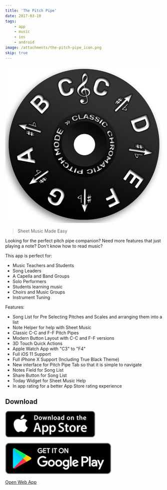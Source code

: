 ```yaml
---
title: 'The Pitch Pipe'
date: 2017-03-10
tags:
    - app
    - music
    - ios
    - android
image: /attachments/the-pitch-pipe_icon.png
skip: true
---
```


![](/attachments/the-pitch-pipe_icon.png)

> Sheet Music Made Easy

Looking for the perfect pitch pipe companion?
Need more features that just playing a note?
Don't know how to read music?

This app is perfect for:

- Music Teachers and Students
- Song Leaders
- A Capella and Band Groups
- Solo Performers
- Students learning music
- Choirs and Music Groups
- Instrument Tuning

Features:

- Song List for Pre Selecting Pitches and Scales and arranging them into a list
- Note Helper for help with Sheet Music
- Classic C-C and F-F Pitch Pipes
- Modern Button Layout with C-C and F-F versions
- 3D Touch Quick Actions
- Apple Watch App with "C3" to "F4"
- Full iOS 11 Support
- Full iPhone X Support (Including True Black Theme)
- New interface for Pitch Pipe Tab so that it is simple to navigate
- Notes Field for Song List
- Share Button for Song List
- Today Widget for Sheet Music Help
- In app rating for a better App Store rating experience

## Download

[![](/attachments/app_store.png)](https://apps.apple.com/us/app/the-pitch-pipe/id1244972865)

[![](/attachments/google_play.png)](https://play.google.com/store/apps/details?id=com.appleeducate.thepitchpipe&hl=en_US&gl=US)

[Open Web App](https://pitchpipe.app)